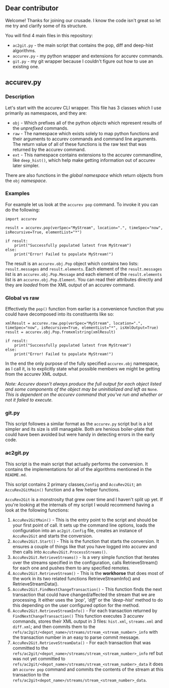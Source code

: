 ## Dear contributor ##

Welcome! Thanks for joining our crusade. I know the code isn't great so let me try and clarify some of its structure.

You will find 4 main files in this repository:
  - `ac2git.py` - the main script that contains the pop, diff and deep-hist algorithms.
  - `accurev.py` - my python wrapper and extensions for accurev commands.
  - `git.py` - my git wrapper because I couldn't figure out how to use an existing one.

## accurev.py ##

### Description ###

Let's start with the accurev CLI wrapper. This file has 3 classes which I use primarily as namespaces, and they are:
 - `obj` - Which prefixes all of the python _objects_ which represent results of the _unprefixed_ commands.
 - `raw` - The namespace which exists solely to map python functions and their arguments to accurev commands and command line arguments. The return value of all of these functions is the raw text that was returned by the accurev command.
 - `ext` - This namespace contains extensions to the accurev commandline, like `deep_hist()`, which help make getting information out of accurev later simpler.

There are also functions in the _global namespace_ which return objects from the `obj` _namespace_.

### Examples ###

For example let us look at the `accurev pop` command. To invoke it you can do the following:

    import accurev
	
	result = accurev.pop(verSpec="MyStream", location=".", timeSpec="now", isRecursive=True, elementList="*")
	
	if result:
		print("Successfully populated latest from MyStream")
	else:
		print("Error! Failed to populate MyStream!")

The result is an `accurev.obj.Pop` object which contains two lists: `result.messages` and `result.elements`. Each element of the `result.messages` list is an `accurev.obj.Pop.Message` and each element of the `result.elements` list is an `accurev.obj.Pop.Element`. You can read their attributes directly and they are _loaded_ from the XML output of an accurev command.

### Global vs raw ###

Effectively the `pop()` function from earlier is a convenience function that you could have decomposed into its constituents like so:

    xmlResult = accurev.raw.pop(verSpec="MyStream", location=".", timeSpec="now", isRecursive=True, elementList="*", isXmlOutput=True)
	result = accurev.obj.Pop.fromxmlstring(xmlResult)
	
	if result:
		print("Successfully populated latest from MyStream")
	else:
		print("Error! Failed to populate MyStream!")

In the end the only purpose of the fully specified `accurev.obj` namespace, as I call it, is to explicitly state what possible members we might be getting from the accurev XML output.

_Note: Accurev doesn't always produce the full output for each object listed and some components of the object may be uninitialized and left as_ `None`_. This is dependent on the accurev command that you've run and whether or not it failed to execute._

### git.py ###

This script followes a similar format as the `accurev.py` script but is a lot simpler and its size is still managable. Both are henious boiler-plate that could have been avoided but were handy in detecting errors in the early code.

### ac2git.py ###

This script is the main script that actually performs the conversion. It contains the implementations for all of the algorithms mentioned in the `README.md`.

This script contains 2 primary classes,`Config` and `AccuRev2Git`; an `AccuRev2GitMain()` function and a few helper functions.

`AccuRev2Git` is a monstrosity that grew over time and I haven't split up yet. If you're looking at the internals of my script I would recommend having a look at the following functions:
 1. `AccuRev2GitMain()` - This is the entry point to the script and should be your first point of call. It sets up the command line options, loads the configuration into an `ac2git.Config` file, creates an instance of `AccuRev2Git` and starts the conversion.
 2. `AccuRev2Git.Start()` - This is the function that starts the conversion. It ensures a couple of things like that you have logged into accurev and then calls into `AccuRev2Git.ProcessStreams()`.
 3. `AccuRev2Git.RetrieveStreams()` - Is a very simple function that iterates over the streams specified in the configuration, calls RetrieveStream() for each one and pushes them to any specified remotes.
 4. `AccuRev2Git.RetrieveStream()` - This is the **workhorse** that does most of the work in its two related functions RetrieveStreamInfo() and RetrieveStreamData().
 5. `AccuRev2Git.FindNextChangeTransaction()` - This function finds the next transaction that could have changed/affected the stream that we are processing. It either uses the _'pop'_, _'diff'_ or the _'deep-hist'_ method to do this depending on the user configured option for the method.
 6. `AccuRev2Git.RetrieveStreamInfo()` - For each transaction returned by `FindNextChangeTransaction()` This function executes 3 accurev commands, stores their XML output in 3 files: `hist.xml`, `streams.xml` and `diff.xml`; and then commits them to the `refs/ac2git/<depot_name>/streams/stream_<stream_number>_info` with the transaction number in an easy to parse commit message.
 7. `AccuRev2Git.RetrieveStreamData()` - For each transaction that was committed to the `refs/ac2git/<depot_name>/streams/stream_<stream_number>_info` ref but was not yet committed to `refs/ac2git/<depot_name>/streams/stream_<stream_number>_data` it does an `accurev pop` command and commits the contents of the stream at this transaction to the `refs/ac2git<depot_name>/streams/stream_<stream_number>_data`.

